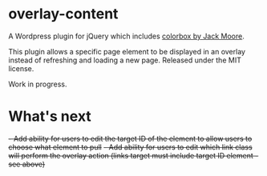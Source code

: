 # overlay-content
A Wordpress plugin for jQuery which includes <a href="https://github.com/jackmoore/colorbox">colorbox by Jack Moore</a>. 

This plugin allows a specific page element to be displayed in an overlay instead of refreshing and loading a new page. Released under the MIT license.

Work in progress.

# What's next

<del>- Add ability for users to edit the target ID of the element to allow users to choose what element to pull</del>
<del>- Add ability for users to edit which link class will perform the overlay action (links target must include target ID element - see above)</del>
